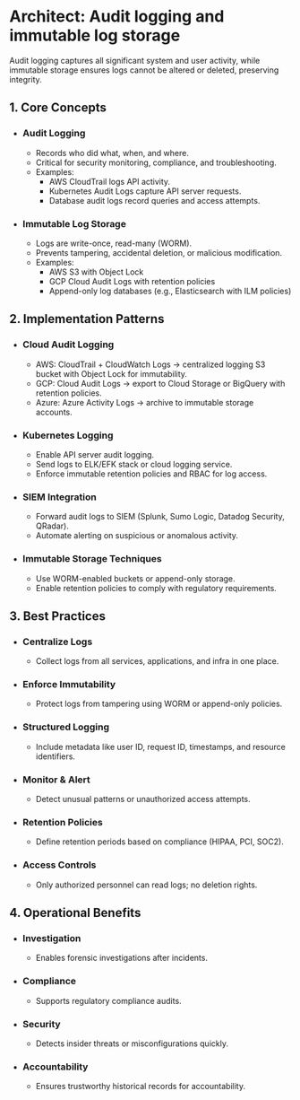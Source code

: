 # Architect: Audit logging and immutable log storage

Audit logging captures all significant system and user activity, while immutable storage ensures logs cannot be altered or deleted, preserving integrity.

## 1. Core Concepts
- ### Audit Logging
	- Records who did what, when, and where.
	- Critical for security monitoring, compliance, and troubleshooting.
	- Examples:
		- AWS CloudTrail logs API activity.
		- Kubernetes Audit Logs capture API server requests.
		- Database audit logs record queries and access attempts.
- ### Immutable Log Storage
	- Logs are write-once, read-many (WORM).
	- Prevents tampering, accidental deletion, or malicious modification.
	- Examples:
		- AWS S3 with Object Lock
		- GCP Cloud Audit Logs with retention policies
		- Append-only log databases (e.g., Elasticsearch with ILM policies)
## 2. Implementation Patterns
- ### Cloud Audit Logging
	- AWS: CloudTrail + CloudWatch Logs → centralized logging S3 bucket with Object Lock for immutability.
	- GCP: Cloud Audit Logs → export to Cloud Storage or BigQuery with retention policies.
	- Azure: Azure Activity Logs → archive to immutable storage accounts.
- ### Kubernetes Logging
	- Enable API server audit logging.
	- Send logs to ELK/EFK stack or cloud logging service.
	- Enforce immutable retention policies and RBAC for log access.
- ### SIEM Integration
	- Forward audit logs to SIEM (Splunk, Sumo Logic, Datadog Security, QRadar).
	- Automate alerting on suspicious or anomalous activity.
- ### Immutable Storage Techniques
	- Use WORM-enabled buckets or append-only storage.
	- Enable retention policies to comply with regulatory requirements.
## 3. Best Practices
- ### Centralize Logs
	- Collect logs from all services, applications, and infra in one place.
- ### Enforce Immutability
	- Protect logs from tampering using WORM or append-only policies.
- ### Structured Logging
	- Include metadata like user ID, request ID, timestamps, and resource identifiers.
- ### Monitor & Alert
	- Detect unusual patterns or unauthorized access attempts.
- ### Retention Policies
	- Define retention periods based on compliance (HIPAA, PCI, SOC2).
- ### Access Controls
	- Only authorized personnel can read logs; no deletion rights.
## 4. Operational Benefits
- ### Investigation
	- Enables forensic investigations after incidents.
- ### Compliance
	- Supports regulatory compliance audits.
- ### Security
	- Detects insider threats or misconfigurations quickly.
- ### Accountability
	- Ensures trustworthy historical records for accountability.
